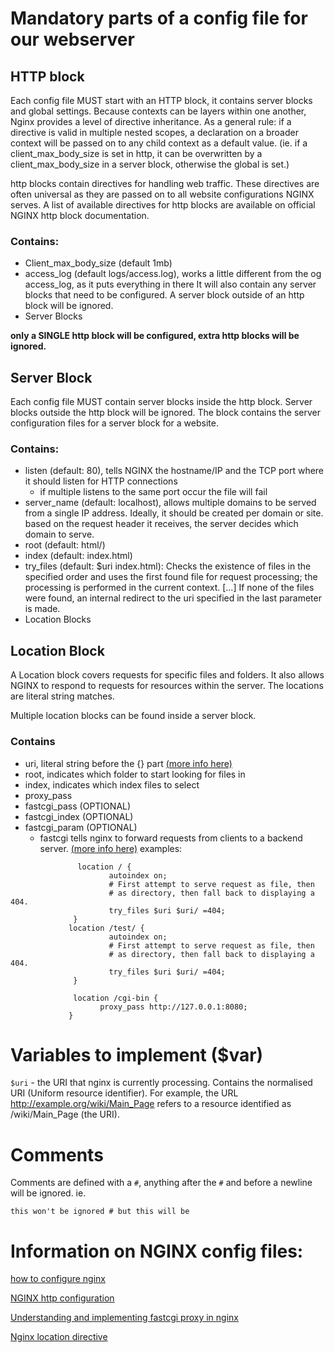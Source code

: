 # Mandatory parts of a config file for our webserver

## HTTP block
Each config file MUST start with an HTTP block, it contains server blocks and global settings.
Because contexts can be layers within one another, Nginx provides a level of directive inheritance. As a general rule: if a directive is valid in multiple nested scopes, a declaration on a broader context will be passed on to any child context as a default value. (ie. if a client_max_body_size is set in http, it can be overwritten by a client_max_body_size in a server block, otherwise the global is set.)

http blocks contain directives for handling web traffic. These directives are often universal as they are passed on to all website configurations NGINX serves. A list of available directives for http blocks are available on official NGINX http block documentation.

### Contains:
- Client_max_body_size (default 1mb)
- access_log (default logs/access.log), works a little different from the og access_log, as it puts everything in there
It will also contain any server blocks that need to be configured. A server block outside of an http block will be ignored.
- Server Blocks

**only a SINGLE http block will be configured, extra http blocks will be ignored.**

## Server Block
Each config file MUST contain server blocks inside the http block. Server blocks outside the http block will be ignored.
The block contains the server configuration files for a server block for a website.

### Contains:
- listen (default: 80), tells NGINX the hostname/IP and the TCP port where it should listen for HTTP connections
    - if multiple listens to the same port occur the file will fail
- server_name (default: localhost), allows multiple domains to be served from a single IP address. Ideally, it should be created per domain or site. based on the request header it receives, the server decides which domain to serve.
- root (default: html/)
- index (default: index.html)
- try_files (default: $uri index.html): Checks the existence of files in the specified order and uses the first found file for request processing; the processing is performed in the current context. [...] If none of the files were found, an internal redirect to the uri specified in the last parameter is made.
- Location Blocks

## Location Block
A Location block covers requests for specific files and folders. It also allows NGINX to respond to requests for resources within the server.
The locations are literal string matches.

Multiple location blocks can be found inside a server block.

### Contains
- uri, literal string before the {} part [(more info here)](https://www.plesk.com/blog/various/nginx-configuration-guide/)
- root, indicates which folder to start looking for files in
- index, indicates which index files to select
- proxy_pass
- fastcgi_pass (OPTIONAL)
- fastcgi_index (OPTIONAL)
- fastcgi_param (OPTIONAL)
    - fastcgi tells nginx to forward requests from clients to a backend server. [(more info here)](https://www.digitalocean.com/community/tutorials/understanding-and-implementing-fastcgi-proxying-in-nginx)
 examples:
 ```
                location / {
                       autoindex on;
                       # First attempt to serve request as file, then
                       # as directory, then fall back to displaying a 404.
                       try_files $uri $uri/ =404;
               }
              location /test/ {
                       autoindex on;
                       # First attempt to serve request as file, then
                       # as directory, then fall back to displaying a 404.
                       try_files $uri $uri/ =404;
               }

               location /cgi-bin {
                     proxy_pass http://127.0.0.1:8080;
              }
```

# Variables to implement ($var)
`$uri` - the URI that nginx is currently processing. Contains the normalised URI (Uniform resource identifier).
For example, the URL http://example.org/wiki/Main_Page refers to a resource identified as /wiki/Main_Page (the URI).

# Comments
Comments are defined with a `#`, anything after the `#` and before a newline will be ignored.
ie.
```
this won't be ignored # but this will be
```


# Information on NGINX config files:
[how to configure nginx](https://www.linode.com/docs/guides/how-to-configure-nginx/)

[NGINX http configuration](https://www.digitalocean.com/community/tutorials/understanding-the-nginx-configuration-file-structure-and-configuration-contexts#the-http-context)

[Understanding and implementing fastcgi proxy in nginx](https://www.digitalocean.com/community/tutorials/understanding-and-implementing-fastcgi-proxying-in-nginx)

[Nginx location directive](https://www.keycdn.com/support/nginx-location-directive)